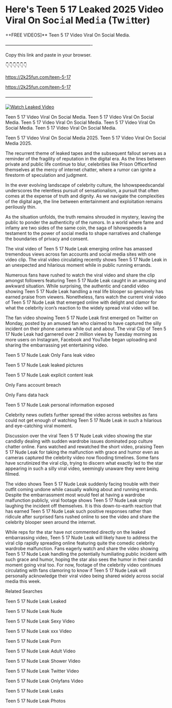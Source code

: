# Here's Teen 5 17 Leaked 2025 Video Viral On Soc𝚒al Med𝚒a (Tw𝚒tter)

++FREE VIDEOS]** Teen 5 17 Video Viral On Social Media.

———————————————————-

Copy this link and paste in your browser.

👇👇👇👇👇👇

https://2k25fun.com/teen-5-17

https://2k25fun.com/teen-5-17

———————————————————-

[![Watch Leaked Video](https://miro.medium.com/v2/resize:fit:828/format:webp/1*cilzJN44JGOrTw9NJCrNHA.gif "Watch Leaked Video")](https://2k25fun.com/teen-5-17)

Teen 5 17 Video Viral On Social Media. Teen 5 17 Video Viral On Social Media. Teen 5 17 Video Viral On Social Media. Teen 5 17 Video Viral On Social Media. Teen 5 17 Video Viral On Social Media.

Teen 5 17 Video Viral On Social Media 2025. Teen 5 17 Video Viral On Social Media 2025.

The recurrent theme of leaked tapes and the subsequent fallout serves as a reminder of the fragility of reputation in the digital era. As the lines between private and public life continue to blur, celebrities like Prison Officerfind themselves at the mercy of internet chatter, where a rumor can ignite a firestorm of speculation and judgment.

In the ever evolving landscape of celebrity culture, the Ishowspeedscandal underscores the relentless pursuit of sensationalism, a pursuit that often comes at the expense of truth and dignity. As we navigate the complexities of the digital age, the line between entertainment and exploitation remains perilously thin.

As the situation unfolds, the truth remains shrouded in mystery, leaving the public to ponder the authenticity of the rumors. In a world where fame and infamy are two sides of the same coin, the saga of Ishowspeedis a testament to the power of social media to shape narratives and challenge the boundaries of privacy and consent.

The viral video of Teen 5 17 Nude Leak emerging online has amassed tremendous views across fan accounts and social media sites with one video clip. The viral video circulating recently shows Teen 5 17 Nude Leak in an unexpected and hilarious moment while in public running errands.

Numerous fans have rushed to watch the viral video and share the clip amongst followers featuring Teen 5 17 Nude Leak caught in an amusing and awkward situation. While surprising, the authentic and candid video showing Teen 5 17 Nude Leak handling a real life blooper so genuinely has earned praise from viewers. Nonetheless, fans watch the current viral video of Teen 5 17 Nude Leak that emerged online with delight and clamor for what the celebrity icon’s reaction to the widely spread viral video will be.

The fan video showing Teen 5 17 Nude Leak first emerged on Twitter on Monday, posted by an amused fan who claimed to have captured the silly incident on their phone camera while out and about. The viral Clip of Teen 5 17 Nude Leak had garnered over 2 million views by Tuesday morning as more users on Instagram, Facebook and YouTube began uploading and sharing the embarrassing yet entertaining video.

Teen 5 17 Nude Leak Only Fans leak video

Teen 5 17 Nude Leak leaked pictures

Teen 5 17 Nude Leak explicit content leak

Only Fans account breach

Only Fans data hack

Teen 5 17 Nude Leak personal information exposed

Celebrity news outlets further spread the video across websites as fans could not get enough of watching Teen 5 17 Nude Leak in such a hilarious and eye-catching viral moment.

Discussion over the viral Teen 5 17 Nude Leak video showing the star candidly dealing with sudden wardrobe issues dominated pop culture chatter online. Fans watched and rewatched the short video, praising Teen 5 17 Nude Leak for taking the malfunction with grace and humor even as cameras captured the celebrity video now flooding timelines. Some fans have scrutinized the viral clip, trying to discern what exactly led to the star appearing in such a silly viral video, seemingly unaware they were being filmed.

The video shows Teen 5 17 Nude Leak suddenly facing trouble with their outfit coming undone while casually walking about and running errands. Despite the embarrassment most would feel at having a wardrobe malfunction publicly, viral footage shows Teen 5 17 Nude Leak simply laughing the incident off themselves. It is this down-to-earth reaction that has earned Teen 5 17 Nude Leak such positive responses rather than ridicule after surprised fans rushed online to see the video and share the celebrity blooper seen around the internet.

While reps for the star have not commented directly on the leaked embarrassing video, Teen 5 17 Nude Leak will likely have to address the viral clip rapidly spreading online featuring quite the comedic celebrity wardrobe malfunction. Fans eagerly watch and share the video showing Teen 5 17 Nude Leak handling the potentially humiliating public incident with such grace and humor, hoping the star also sees the humor in their candid moment going viral too. For now, footage of the celebrity video continues circulating with fans clamoring to know if Teen 5 17 Nude Leak will personally acknowledge their viral video being shared widely across social media this week.

Related Searches

Teen 5 17 Nude Leak Leaked

Teen 5 17 Nude Leak Nude

Teen 5 17 Nude Leak Sexy Video

Teen 5 17 Nude Leak xxx Video

Teen 5 17 Nude Leak Porn

Teen 5 17 Nude Leak Adult Video

Teen 5 17 Nude Leak Shower Video

Teen 5 17 Nude Leak Twitter Video

Teen 5 17 Nude Leak Onlyfans Video

Teen 5 17 Nude Leak Leaks

Teen 5 17 Nude Leak Photos